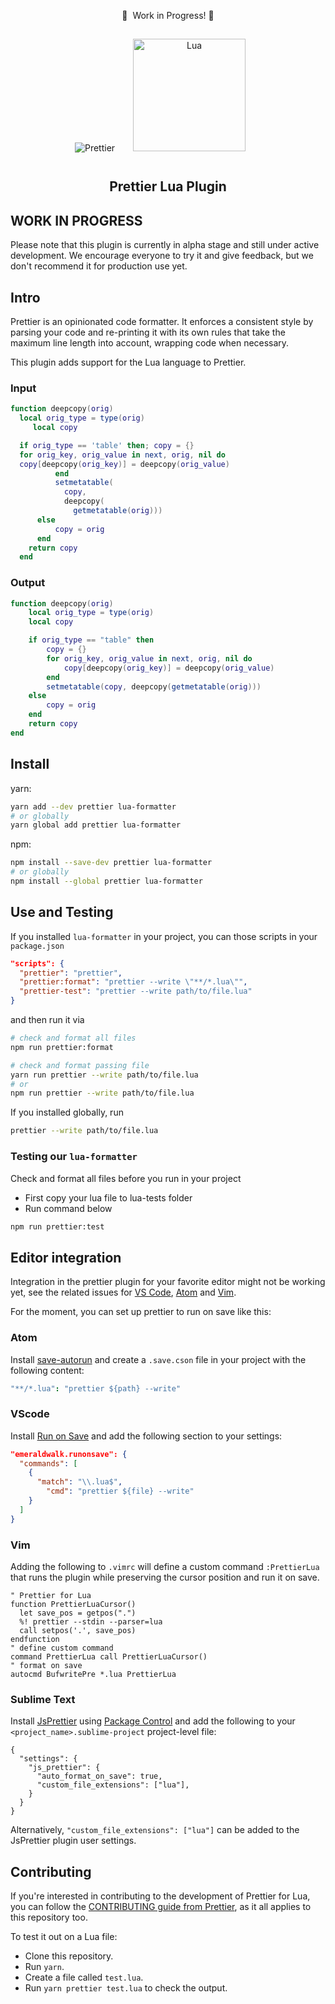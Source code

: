 <p align="center">
    🚧 &nbsp;Work in Progress!&nbsp;🚧
</p>

<div align="center">
<img alt="Prettier"
  src="https://raw.githubusercontent.com/prettier/prettier-logo/master/images/prettier-icon-light.png">
<img alt="Lua" height="180" hspace="25" vspace="15"
  src="https://commons.wikimedia.org/wiki/Special:Redirect/file/Lua-logo-nolabel.svg">
</div>

<h2 align="center">Prettier Lua Plugin</h2>

## WORK IN PROGRESS

Please note that this plugin is currently in alpha stage and still under active development. We encourage everyone to try it and give feedback, but we don't recommend it for production use yet.

## Intro

Prettier is an opinionated code formatter. It enforces a consistent style by parsing your code and re-printing it with its own rules that take the maximum line length into account, wrapping code when necessary.

This plugin adds support for the Lua language to Prettier.

### Input

```lua
function deepcopy(orig)
  local orig_type = type(orig)
     local copy

  if orig_type == 'table' then; copy = {}
  for orig_key, orig_value in next, orig, nil do
  copy[deepcopy(orig_key)] = deepcopy(orig_value)
          end
          setmetatable(
            copy,
            deepcopy(
              getmetatable(orig)))
      else
          copy = orig
      end
    return copy
  end
```

### Output

```lua
function deepcopy(orig)
	local orig_type = type(orig)
	local copy

	if orig_type == "table" then
		copy = {}
		for orig_key, orig_value in next, orig, nil do
			copy[deepcopy(orig_key)] = deepcopy(orig_value)
		end
		setmetatable(copy, deepcopy(getmetatable(orig)))
	else
		copy = orig
	end
	return copy
end
```

## Install

yarn:

```bash
yarn add --dev prettier lua-formatter
# or globally
yarn global add prettier lua-formatter
```

npm:

```bash
npm install --save-dev prettier lua-formatter
# or globally
npm install --global prettier lua-formatter
```

## Use and Testing

If you installed `lua-formatter` in your project, you can those scripts in your `package.json`

```json
"scripts": {
  "prettier": "prettier",
  "prettier:format": "prettier --write \"**/*.lua\"",
  "prettier-test": "prettier --write path/to/file.lua"
}
```

and then run it via

```bash
# check and format all files
npm run prettier:format
```

```bash
# check and format passing file
yarn run prettier --write path/to/file.lua
# or
npm run prettier --write path/to/file.lua

```

If you installed globally, run

```bash
prettier --write path/to/file.lua
```

### Testing our `lua-formatter`
Check and format all files before you run in your project
- First copy your lua file to lua-tests folder
- Run command below
```bash
npm run prettier:test
```

## Editor integration

Integration in the prettier plugin for your favorite editor might not be working yet, see the related issues for [VS Code](https://github.com/prettier/prettier-vscode/issues/395), [Atom](https://github.com/prettier/prettier-atom/issues/395) and [Vim](https://github.com/prettier/vim-prettier/issues/119).

For the moment, you can set up prettier to run on save like this:

### Atom

Install [save-autorun](https://atom.io/packages/save-autorun) and create a `.save.cson` file in your project with the following content:

```cson
"**/*.lua": "prettier ${path} --write"
```

### VScode

Install [Run on Save](https://marketplace.visualstudio.com/items?itemName=emeraldwalk.RunOnSave) and add the following section to your settings:

```json
"emeraldwalk.runonsave": {
  "commands": [
    {
      "match": "\\.lua$",
        "cmd": "prettier ${file} --write"
    }
  ]
}
```

### Vim

Adding the following to `.vimrc` will define a custom command `:PrettierLua` that runs the plugin while preserving the cursor position and run it on save.

```vim
" Prettier for Lua
function PrettierLuaCursor()
  let save_pos = getpos(".")
  %! prettier --stdin --parser=lua
  call setpos('.', save_pos)
endfunction
" define custom command
command PrettierLua call PrettierLuaCursor()
" format on save
autocmd BufwritePre *.lua PrettierLua
```

### Sublime Text

Install [JsPrettier](https://packagecontrol.io/packages/JsPrettier) using [Package Control](https://packagecontrol.io/installation) and add the following to your `<project_name>.sublime-project` project-level file:

```
{
  "settings": {
    "js_prettier": {
      "auto_format_on_save": true,
      "custom_file_extensions": ["lua"],
    }
  }
}

```

Alternatively, `"custom_file_extensions": ["lua"]` can be added to the JsPrettier plugin user settings.

## Contributing

If you're interested in contributing to the development of Prettier for Lua, you can follow the [CONTRIBUTING guide from Prettier](https://github.com/prettier/prettier/blob/master/CONTRIBUTING.md), as it all applies to this repository too.

To test it out on a Lua file:

- Clone this repository.
- Run `yarn`.
- Create a file called `test.lua`.
- Run `yarn prettier test.lua` to check the output.
